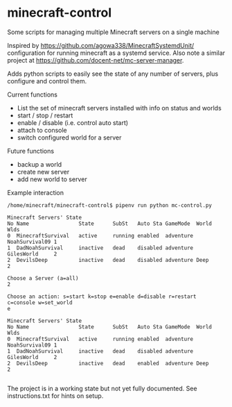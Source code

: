 # minecraft-control

Some scripts for managing multiple Minecraft servers on a single machine

Inspired by https://github.com/agowa338/MinecraftSystemdUnit/ configuration for running minecraft as a systemd service.
Also note a similar project at https://github.com/docent-net/mc-server-manager.

Adds python scripts to easily see the state of any number of servers, plus configure and control them.

Current functions

- List the set of minecraft servers installed with info on status and worlds
- start / stop / restart
- enable / disable (i.e. control auto start)
- attach to console
- switch configured world for a server

Future functions

- backup a world
- create new server
- add new world to server

Example interaction

```
/home/minecraft/minecraft-control$ pipenv run python mc-control.py

Minecraft Servers' State
No Name                State      SubSt   Auto Sta GameMode  World          Wlds
0  MinecraftSurvival   active     running enabled  adventure NoahSurvival09 1
1  DadNoahSurvival     inactive   dead    disabled adventure GilesWorld     2
2  DevilsDeep          inactive   dead    disabled adventure Deep           2

Choose a Server (a=all)
2

Choose an action: s=start k=stop e=enable d=disable r=restart c=console w=set_world
e

Minecraft Servers' State
No Name                State      SubSt   Auto Sta GameMode  World          Wlds
0  MinecraftSurvival   active     running enabled  adventure NoahSurvival09 1
1  DadNoahSurvival     inactive   dead    disabled adventure GilesWorld     2
2  DevilsDeep          inactive   dead    enabled  adventure Deep           2


```

The project is in a working state but not yet fully documented. See
instructions.txt for hints on setup.
